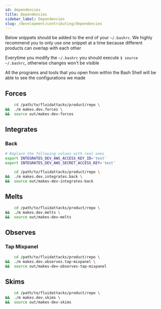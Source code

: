 ```yaml
---
id: dependencies
title: Dependencies
sidebar_label: Dependencies
slug: /development/contributing/dependencies
---
```


Below snippets should be added to the end of your `~/.bashrc`.
We highly recommend you to only use one snippet at a time because
different products can overlap with each other

Everytime you modify the `~/.bashrc` you should execute `$ source ~/.bashrc`,
otherwise changes won't be visible

All the programs and tools that you open from within the Bash Shell will
be able to see the configurations we made

## Forces

```bash
    cd /path/to/fluidattacks/product/repo \
&&  ./m makes.dev.forces \
&&  source out/makes-dev-forces
```

## Integrates

### Back

```bash
# Replace the following values with real ones
export INTEGRATES_DEV_AWS_ACCESS_KEY_ID='test'
export INTEGRATES_DEV_AWS_SECRET_ACCESS_KEY='test'

    cd /path/to/fluidattacks/product/repo \
&&  ./m makes.dev.integrates.back \
&&  source out/makes-dev-integrates-back
```

## Melts

```bash
    cd /path/to/fluidattacks/product/repo \
&&  ./m makes.dev.melts \
&&  source out/makes-dev-melts
```

## Observes

### Tap Mixpanel

```bash
    cd /path/to/fluidattacks/product/repo \
&&  ./m makes.dev.observes.tap-mixpanel \
&&  source out/makes-dev-observes-tap-mixpanel
```

## Skims

```bash
    cd /path/to/fluidattacks/product/repo \
&&  ./m makes.dev.skims \
&&  source out/makes-dev-skims
```
